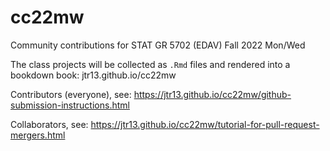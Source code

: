 # cc22mw

Community contributions for STAT GR 5702 (EDAV) Fall 2022 Mon/Wed

The class projects will be collected as `.Rmd` files and rendered into a bookdown book: jtr13.github.io/cc22mw

Contributors (everyone), see: https://jtr13.github.io/cc22mw/github-submission-instructions.html

Collaborators, see: https://jtr13.github.io/cc22mw/tutorial-for-pull-request-mergers.html
